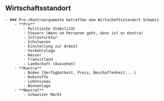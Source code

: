 ## Wirtschaftsstandort
	- ### Pro-/Kontraargumente betreffen dem Wirtschaftsstandort Schweiz
		- **Pro**
			- Politische Stabilität
			- Steuern (Wenn um Personen geht, dann ist es Kontra)
			- Infrasturktur
			- Schulwesen
			- Einstellung zur Arbeit
			- Verkehrslage
			- Wasser
			- Transitland
			- Landschaft (Aussehen)
		- **Kontra**
			- Boden (Verfügbatkeit, Preis, Beschaffenheit,...)
			- Rohstoffe
			- Lohnniveau
			- Binnenlage
		- **Neutral**
			- Schweizer Markt